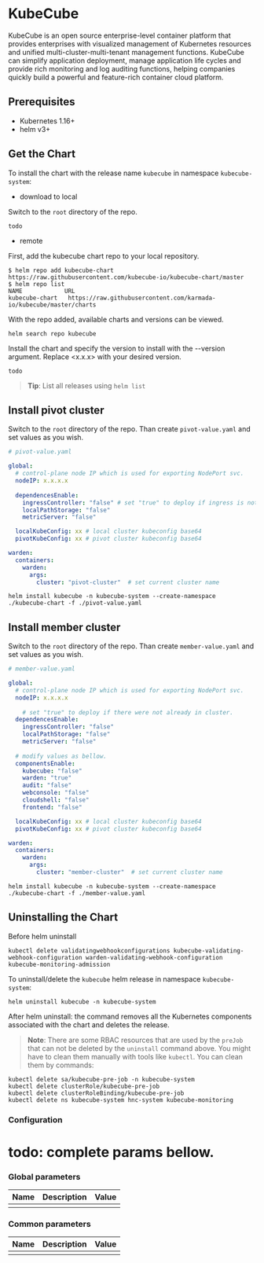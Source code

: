 # KubeCube

KubeCube is an open source enterprise-level container platform that provides enterprises with visualized management of Kubernetes resources and unified multi-cluster-multi-tenant management functions. KubeCube can simplify application deployment, manage application life cycles and provide rich monitoring and log auditing functions, helping companies quickly build a powerful and feature-rich container cloud platform.

## Prerequisites

- Kubernetes 1.16+
- helm v3+

## Get the Chart

To install the chart with the release name `kubecube` in namespace `kubecube-system`:

- download to local

Switch to the `root` directory of the repo.

```console
todo
```

- remote

First, add the kubecube chart repo to your local repository.

```console
$ helm repo add kubecube-chart https://raw.githubusercontent.com/kubecube-io/kubecube-chart/master
$ helm repo list
NAME            URL
kubecube-chart   https://raw.githubusercontent.com/karmada-io/kubecube/master/charts
```

With the repo added, available charts and versions can be viewed.

```console
helm search repo kubecube
```

Install the chart and specify the version to install with the --version argument. Replace <x.x.x> with your desired version.

```console
todo
```

> **Tip**: List all releases using `helm list`

## Install pivot cluster

Switch to the `root` directory of the repo. Than create `pivot-value.yaml` and set values as you wish.

```yaml
# pivot-value.yaml

global:
  # control-plane node IP which is used for exporting NodePort svc.
  nodeIP: x.x.x.x
  
  dependencesEnable:  
    ingressController: "false" # set "true" to deploy if ingress is not already in cluster.
    localPathStorage: "false"
    metricServer: "false"

  localKubeConfig: xx # local cluster kubeconfig base64
  pivotKubeConfig: xx # pivot cluster kubeconfig base64

warden:
  containers:
    warden:
      args:
        cluster: "pivot-cluster"  # set current cluster name
```

```console
helm install kubecube -n kubecube-system --create-namespace ./kubecube-chart -f ./pivot-value.yaml
```

## Install member cluster

Switch to the `root` directory of the repo. Than create `member-value.yaml` and set values as you wish.

```yaml
# member-value.yaml

global:
  # control-plane node IP which is used for exporting NodePort svc.
  nodeIP: x.x.x.x
  
	# set "true" to deploy if there were not already in cluster.
  dependencesEnable: 
    ingressController: "false"
    localPathStorage: "false"
    metricServer: "false"
    
  # modify values as bellow.
  componentsEnable:
    kubecube: "false"
    warden: "true"
    audit: "false"
    webconsole: "false"
    cloudshell: "false"
    frontend: "false"

  localKubeConfig: xx # local cluster kubeconfig base64
  pivotKubeConfig: xx # pivot cluster kubeconfig base64

warden:
  containers:
    warden:
      args:
        cluster: "member-cluster"  # set current cluster name
```

```console
helm install kubecube -n kubecube-system --create-namespace ./kubecube-chart -f ./member-value.yaml
```

## Uninstalling the Chart

Before helm uninstall
```console
kubectl delete validatingwebhookconfigurations kubecube-validating-webhook-configuration warden-validating-webhook-configuration kubecube-monitoring-admission
```

To uninstall/delete the `kubecube` helm release in namespace `kubecube-system`:

```console
helm uninstall kubecube -n kubecube-system
```

After helm uninstall: the command removes all the Kubernetes components associated with the chart and deletes the release.
> **Note**: There are some RBAC resources that are used by the `preJob` that can not be deleted by the `uninstall` command above. You might have to clean them manually with tools like `kubectl`.  You can clean them by commands:

```console
kubectl delete sa/kubecube-pre-job -n kubecube-system
kubectl delete clusterRole/kubecube-pre-job 
kubectl delete clusterRoleBinding/kubecube-pre-job
kubectl delete ns kubecube-system hnc-system kubecube-monitoring
```

### Configuration

# todo: complete params bellow.

### Global parameters

| Name | Description | Value |
| ---- | ----------- | ----- |
|      |             |       |

### Common parameters

| Name | Description | Value |
| ---- | ----------- | ----- |
|      |             |       |